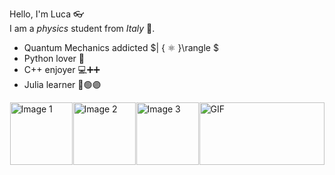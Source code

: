 Hello, I'm Luca 👓  
I am a _physics_ student from *Italy* 🍕.  
* Quantum Mechanics addicted $| \{ ⚛️ \}\rangle $ 
* Python lover 🐍    
* C++ enjoyer 💻➕➕  
* Julia learner 🔴🟢🟣 

<div style="display: flex; justify-content: space-around;">
    <img src="https://upload.wikimedia.org/wikipedia/commons/thumb/c/c3/Python-logo-notext.svg/1869px-Python-logo-notext.svg.png" alt="Image 1" width="100" height="100">
    <img src="https://upload.wikimedia.org/wikipedia/commons/3/32/C%2B%2B_logo.png" alt="Image 2" width="100" height="100">
    <img src="https://cdn.worldvectorlogo.com/logos/julia-1.svg" alt="Image 3" width="100" height="100">
    <img src="https://media1.giphy.com/media/v1.Y2lkPTc5MGI3NjExanZnanEwaWwwZTNnazd6ZnVpczc2cjZxOTNrdW5zMzA2eHFwd2h1biZlcD12MV9pbnRlcm5hbF9naWZfYnlfaWQmY3Q9Zw/roMuLELNiDsyvplsZK/giphy.gif" alt="GIF" width="200" height="100">

</div>

